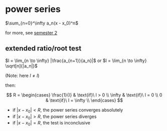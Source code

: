 # power series

$\sum_{n=0}^\infty a_n(x - x_0)^n$

for more, see [semester 2](../../semester_2/mathematical_analysis/power_series.html)

## extended ratio/root test

$l = \lim_{n \to \infty} |\frac{a_{n+1}}{a_n}|$ or $l = \lim_{n \to \infty} \sqrt[n]{|a_n|}$

(Note: here $l \ne l$)

then:

$$
    R =
    \begin{cases}
      \frac{1}{l} & \text{if}\ l > 0 \\
      \infty & \text{if}\ l = 0 \\
      0 & \text{if}\ l = \infty \\
    \end{cases}
$$

- if $|x - x_0| < R$, the power series converges absolutely
- if $|x - x_0| > R$, the power series diverges
- if $|x - x_0| = R$, the test is inconclusive
